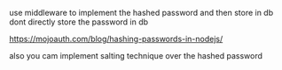 use middleware to implement the hashed password and then store in db dont directly store the password in db

https://mojoauth.com/blog/hashing-passwords-in-nodejs/

also you cam implement salting technique over the hashed password